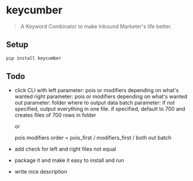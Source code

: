 # keycumber

> A Keyword Combinator to make Inbound Marketer's life better.

## Setup

```sh
pip install keycumber
```

## Todo

- click CLI with
    left parameter: pois or modifiers depending on what's wanted
    right parameter: pois or modifiers depending on what's wanted
    out parameter: folder where to output data
    batch parameter: 
        if not specified, output everything in one file. if specified, default to 700 and creates files of 700 rows in folder

    or

    pois
    modifiers
    order = pois_first / modifiers_first / both 
    out
    batch

- add check for left and right files not equal
- package it and make it easy to install and run
- write nice description
